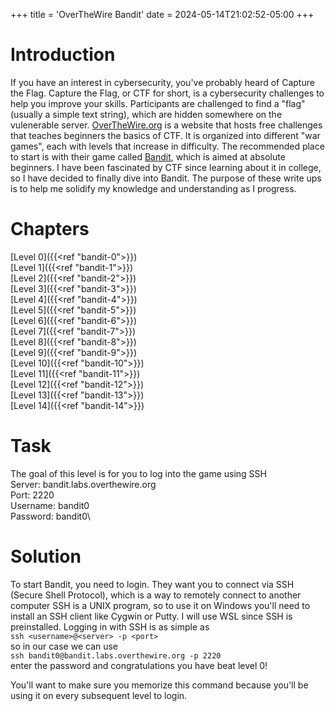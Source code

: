 +++
title = 'OverTheWire Bandit'
date = 2024-05-14T21:02:52-05:00
+++

# Introduction

If you have an interest in cybersecurity, you've probably heard of Capture the Flag. Capture the Flag, or CTF for short, is a cybersecurity challenges to help you improve your skills. Participants are challenged to find a "flag" (usually a simple text string), which are hidden somewhere on the vulenerable server. [OverTheWire.org](https://overthewire.org/wargames/) is a website that hosts free challenges that teaches beginners the basics of CTF. It is organized into different "war games", each with levels that increase in difficulty. The recommended place to start is with their game called [Bandit](https://overthewire.org/wargames/bandit/), which is aimed at absolute beginners. I have been fascinated by CTF since learning about it in college, so I have decided to finally dive into Bandit. The purpose of these write ups is to help me solidify my knowledge and understanding as I progress.

# Chapters

[Level 0]({{<ref "bandit-0">}})\
[Level 1]({{<ref "bandit-1">}})\
[Level 2]({{<ref "bandit-2">}})\
[Level 3]({{<ref "bandit-3">}})\
[Level 4]({{<ref "bandit-4">}})\
[Level 5]({{<ref "bandit-5">}})\
[Level 6]({{<ref "bandit-6">}})\
[Level 7]({{<ref "bandit-7">}})\
[Level 8]({{<ref "bandit-8">}})\
[Level 9]({{<ref "bandit-9">}})\
[Level 10]({{<ref "bandit-10">}})\
[Level 11]({{<ref "bandit-11">}})\
[Level 12]({{<ref "bandit-12">}})\
[Level 13]({{<ref "bandit-13">}})\
[Level 14]({{<ref "bandit-14">}})

<!-- [Level 15]({{<ref "bandit-15">}})
[Level 16]({{<ref "bandit-16">}})
[Level 17]({{<ref "bandit-17">}})
[Level 18]({{<ref "bandit-18">}})
[Level 19]({{<ref "bandit-19">}})
[Level 20]({{<ref "bandit-20">}})
[Level 21]({{<ref "bandit-21">}})
[Level 22]({{<ref "bandit-22">}})
[Level 23]({{<ref "bandit-23">}})
[Level 24]({{<ref "bandit-24">}})
[Level 25]({{<ref "bandit-25">}})
[Level 26]({{<ref "bandit-26">}})
[Level 27]({{<ref "bandit-27">}})
[Level 28]({{<ref "bandit-28">}})
[Level 29]({{<ref "bandit-29">}})
[Level 30]({{<ref "bandit-30">}})
[Level 31]({{<ref "bandit-31">}})
[Level 32]({{<ref "bandit-32">}})
[Level 33]({{<ref "bandit-33">}})
[Level 34]({{<ref "bandit-34">}}) -->

# Task

The goal of this level is for you to log into the game using SSH\
Server: bandit.labs.overthewire.org\
Port: 2220\
Username: bandit0\
Password: bandit0\

# Solution

To start Bandit, you need to login. They want you to connect via SSH (Secure Shell Protocol), which is a way to remotely connect to another computer SSH is a UNIX program, so to use it on Windows you'll need to install an SSH client like Cygwin or Putty. I will use WSL since SSH is preinstalled. Logging in with SSH is as simple as\
`ssh <username>@<server> -p <port>`\
so in our case we can use\
`ssh bandit0@bandit.labs.overthewire.org -p 2220`\
enter the password and congratulations you have beat level 0!

You'll want to make sure you memorize this command because you'll be using it on every subsequent level to login.
